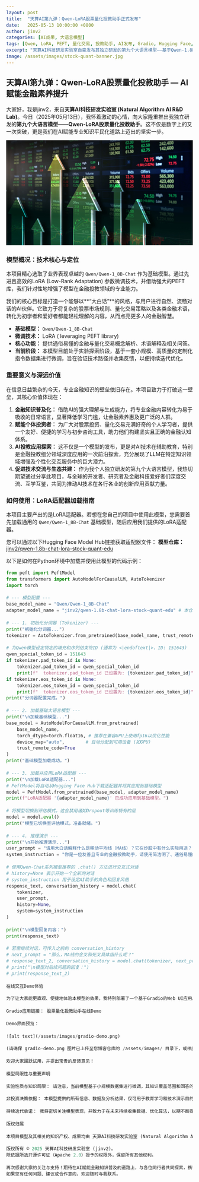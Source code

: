 ```yaml
---
layout: post
title:  "天算AI第九弹：Qwen-LoRA股票量化投教助手正式发布"
date:   2025-05-13 10:00:00 +0800
author: jinv2
categories: [AI成果, 大语言模型]
tags: [Qwen, LoRA, PEFT, 量化交易, 投教助手, AI发布, Gradio, Hugging Face, 金融科技]
excerpt: "天算AI科技研发实验室自豪发布其独立研发的第九个大语言模型——基于Qwen-1.8B微调的股票量化投教助手。本文旨在介绍此模型的概况、核心价值、使用方法，并提供在线Demo供大家体验。"
image: /assets/images/stock-quant-banner.jpg 
---
```


## 天算AI第九弹：Qwen-LoRA股票量化投教助手 — AI赋能金融素养提升

大家好，我是jinv2，来自**天算AI科技研发实验室 (Natural Algorithm AI R&D Lab)**。今日（2025年05月13日），我怀着激动的心情，向大家隆重推出我独立研发的**第九个大语言模型**——**Qwen-LoRA股票量化投教助手**。这不仅是数字上的又一次突破，更是我们在AI赋能专业知识平民化道路上迈出的坚实一步。

![天算AI股票量化投教助手](/assets/images/stock-quant-banner.jpg "AI驱动的金融知识普及")

### 模型概况：技术核心与定位

本项目精心选取了业界表现卓越的 `Qwen/Qwen-1_8B-Chat` 作为基础模型。通过先进且高效的LoRA (Low-Rank Adaptation) 参数微调技术，并借助强大的PEFT库，我们针对性地增强了模型在金融投教领域的专业能力。

我们的核心目标是打造一个能够以**“大白话”**的风格，与用户进行自然、流畅对话的AI伙伴。它致力于将复杂的股票市场规则、量化交易策略以及各类金融术语，转化为初学者和爱好者都能轻松理解的内容，从而点亮更多人的金融智慧。

*   **基础模型：** `Qwen/Qwen-1_8B-Chat`
*   **微调技术：** LoRA ( leveraging PEFT library)
*   **核心功能：** 提供通俗易懂的金融与量化交易概念解析、术语解释及相关问答。
*   **当前阶段：** 本模型目前处于实验探索阶段，基于一套小规模、高质量的定制化指令数据集进行微调，旨在验证技术路径并收集反馈，以便持续迭代优化。

### 重要意义与深远价值

在信息日益繁杂的今天，专业金融知识的壁垒依旧存在。本项目致力于打破这一壁垒，其核心价值体现在：

1.  **金融知识普及化：** 借助AI的强大理解与生成能力，将专业金融内容转化为易于吸收的日常语言，显著降低学习门槛，让金融素养惠及更广泛的人群。
2.  **赋能个体投资者：** 为广大对股票投资、量化交易充满好奇的个人学习者，提供一个友好、便捷的学习与初步咨询工具，助力他们构建坚实且正确的金融认知体系。
3.  **AI投教应用探索：** 这不仅是一个模型的发布，更是对AI技术在辅助教育，特别是金融投教细分领域深度应用的一次前沿探索，充分展现了LLM在特定知识领域增强及个性化交互服务中的巨大潜力。
4.  **促进技术交流与生态共建：** 作为我个人独立研发的第九个大语言模型，我热切期望通过分享此项目，与全球的开发者、研究者及金融科技爱好者们深度交流、互学互鉴，共同为推动AI技术在各行各业的创新应用贡献力量。

### 如何使用：LoRA适配器加载指南

本项目主要产出的是LoRA适配器。若想在您自己的项目中使用此模型，您需要首先加载通用的 `Qwen/Qwen-1_8B-Chat` 基础模型，随后应用我们提供的LoRA适配器。

您可以通过以下Hugging Face Model Hub链接获取适配器文件：
**模型仓库：** [jinv2/qwen-1.8b-chat-lora-stock-quant-edu](https://huggingface.co/jinv2/qwen-1.8b-chat-lora-stock-quant-edu)

以下是如何在Python环境中加载并使用此模型的代码示例：

```python
from peft import PeftModel
from transformers import AutoModelForCausalLM, AutoTokenizer
import torch

# --- 模型配置 ---
base_model_name = "Qwen/Qwen-1_8B-Chat"
adapter_model_name = "jinv2/qwen-1.8b-chat-lora-stock-quant-edu" # 本仓库LoRA适配器ID

# --- 1. 初始化分词器 (Tokenizer) ---
print("初始化分词器...")
tokenizer = AutoTokenizer.from_pretrained(base_model_name, trust_remote_code=True)

# 为Qwen模型设定特定的填充和序列结束符ID (通常为 <|endoftext|>，ID: 151643)
qwen_special_token_id = 151643 
if tokenizer.pad_token_id is None:
    tokenizer.pad_token_id = qwen_special_token_id
    print(f"  tokenizer.pad_token_id 已设置为: {tokenizer.pad_token_id}")
if tokenizer.eos_token_id is None:
    tokenizer.eos_token_id = qwen_special_token_id
    print(f"  tokenizer.eos_token_id 已设置为: {tokenizer.eos_token_id}")
print("分词器配置完成。")

# --- 2. 加载基础大语言模型 ---
print("\n加载基础模型...")
base_model = AutoModelForCausalLM.from_pretrained(
    base_model_name,
    torch_dtype=torch.float16, # 推荐在兼容GPU上使用fp16以优化性能
    device_map="auto",        # 自动分配到可用设备 (如GPU)
    trust_remote_code=True
)
print("基础模型加载成功。")

# --- 3. 加载并应用LoRA适配器 ---
print("\n加载LoRA适配器...")
# PeftModel将自动从Hugging Face Hub下载适配器并将其应用到基础模型
model = PeftModel.from_pretrained(base_model, adapter_model_name)
print(f"LoRA适配器 '{adapter_model_name}' 已成功应用到基础模型。")

# 将模型切换到评估模式，这会禁用诸如Dropout等训练特有的层
model = model.eval()
print("模型已切换至评估模式，准备就绪。")

# --- 4. 推理演示 ---
print("\n开始推理演示...")
user_prompt = "请用大白话解释什么是移动平均线（MA线）？它在炒股中有什么实际用途？"
system_instruction = "你是一位友善且专业的金融投教助手，请使用简洁明了、通俗易懂的语言来回答用户关于股票和量化交易的问题。"

# 使用Qwen-Chat系列模型推荐的 .chat() 方法进行交互式对话
# history=None 表示开始一个全新的对话
# system_instruction 用于设定AI助手的角色和回复风格
response_text, conversation_history = model.chat(
    tokenizer,
    user_prompt,
    history=None,
    system=system_instruction
)

print("\n模型回复内容：")
print(response_text)

# 若需继续对话，可传入之前的 conversation_history
# next_prompt = "那么，MA线的金叉和死叉具体指什么呢？"
# response_text_2, conversation_history = model.chat(tokenizer, next_prompt, history=conversation_history, system=system_instruction)
# print("\n模型对后续问题的回复：")
# print(response_text_2)

在线交互Demo体验

为了让大家能更直观、便捷地体验本模型的效果，我特别部署了一个基于Gradio的Web UI应用。欢迎扫描下方二维码或点击链接进行在线互动：

Gradio应用链接： 股票量化投教助手在线Demo

Demo界面预览：

![alt text](/assets/images/gradio-demo.png)

(请确保 gradio-demo.png 图片已上传至您博客仓库的 /assets/images/ 目录下，或相应调整此路径。)

欢迎大家踊跃试用，并提出宝贵的反馈意见！

模型局限性与重要声明

实验性质与知识局限： 请注意，当前模型基于小规模数据集进行微调，其知识覆盖范围和回答的精确度尚有提升空间，偶有可能生成不完全准确或不够全面的信息。

非投资决策依据： 本模型提供的所有信息、数据及分析结果，仅可用于教育学习和技术演示目的，绝不构成任何形式的投资建议、财务咨询或交易指导。 金融投资具有固有风险，任何投资决策均需用户基于自身独立判断，并强烈建议在做出实际操作前咨询具备资质的专业财务顾问。

持续迭代承诺： 我将密切关注模型表现，并致力于在未来持续收集数据、优化算法，以期不断提升模型的实用性和可靠性。

版权归属

本项目模型及其相关的知识产权、成果均由 天算AI科技研发实验室 (Natural Algorithm AI R&D Lab) 独立研发完成。

版权所有 © 2025 天算AI科技研发实验室 (jinv2)。
除依据所选开源许可证（Apache 2.0）授予的权限外，保留所有其他权利。

再次感谢大家的关注与支持！期待在AI赋能金融知识普及的道路上，与各位同行者共同探索，携手进步。
如果您有任何问题、建议或合作意向，欢迎随时与我联系。
